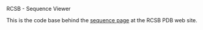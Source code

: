 RCSB - Sequence Viewer

This is the code base behind the [sequence page](http://www.rcsb.org/pdb/explore/remediatedSequence.do?structureId=4HHB) at the RCSB PDB web site.


